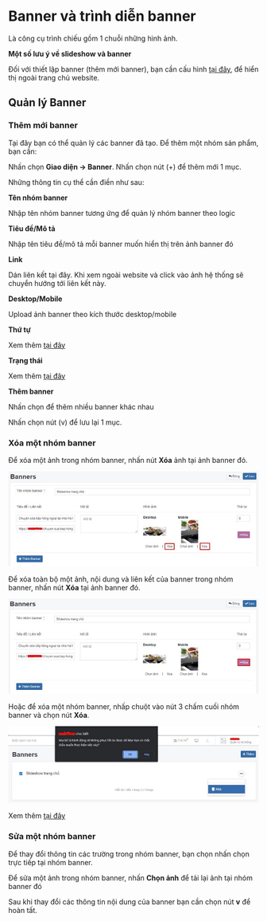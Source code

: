 # Banner và trình diễn banner

Là công cụ trình chiếu gồm 1 chuỗi những hình ảnh.

**Một số lưu ý về slideshow và banner**

Đối với thiết lập banner (thêm mới banner), bạn cần cấu hình [tại đây](https://simplemag.osd.vn/docs/design/module/slideshow), để hiển thị ngoài trang chủ website.

## Quản lý Banner

### Thêm mới banner

Tại đây bạn có thể quản lý các banner đã tạo. Để thêm một nhóm sản phẩm, bạn cần:

Nhấn chọn **Giao diện -> Banner**. Nhấn chọn nút (+) để thêm mới 1 mục.

Những thông tin cụ thể cần điền như sau:

**Tên nhóm banner**

Nhập tên nhóm banner tương ứng để quản lý nhóm banner theo logic

**Tiêu đề/Mô tả**

Nhập tên tiêu đề/mô tả mỗi banner muốn hiển thị trên ảnh banner đó

**Link**

Dán liên kết tại đây. Khi xem ngoài website và click vào ảnh hệ thống sẽ chuyển hướng tới liên kết này.

**Desktop/Mobile**

Upload ảnh banner theo kích thước desktop/mobile

**Thứ tự**

Xem thêm [tại đây](https://simplemag.osd.vn/docs/common/logic/#th%E1%BB%A9-t%E1%BB%B1-s%E1%BA%AFp-x%E1%BA%BFp-l%C3%A0-s%E1%BB%91-ch%E1%BB%89-%C4%91%E1%BB%8Bnh)

**Trạng thái**

Xem thêm [tại đây](https://simplemag.osd.vn/docs/common/logic/#tr%E1%BA%A1ng-th%C3%A1i)

**Thêm banner**

Nhấn chọn để thêm nhiều banner khác nhau

Nhấn chọn nút (v) để lưu lại 1 mục.

### Xóa một nhóm banner

Để xóa một ảnh trong nhóm banner, nhấn nút **Xóa** ảnh tại ảnh banner đó.

![banner-2.jpg](img/banner-2.jpg)

Để xóa toàn bộ một ảnh, nội dung và liên kết của banner trong nhóm banner, nhấn nút **Xóa** tại ảnh banner đó.

![banner-3.jpg](img/banner-3.jpg)

Hoặc để xóa một nhóm banner, nhấp chuột vào nút 3 chấm cuối nhóm banner và chọn nút **Xóa**.

![banner-4.jpg](img/banner-4.jpg)

Xem thêm [tại đây](https://simplemag.osd.vn/docs/common/logic#x%C3%B3a-c%C3%A1c-m%E1%BB%A5c-c%C3%A1c-th%C3%A0nh-ph%E1%BA%A7n-th%C3%B4ng-tin)

### Sửa một nhóm banner

Để thay đổi thông tin các trường trong nhóm banner, bạn chọn nhấn chọn trực tiếp tại nhóm banner.

Để sửa một ảnh trong nhóm banner, nhấn **Chọn ảnh** để tải lại ảnh tại nhóm banner đó

Sau khi thay đổi các thông tin nội dung của banner bạn cần chọn nút **v** để hoàn tất.

